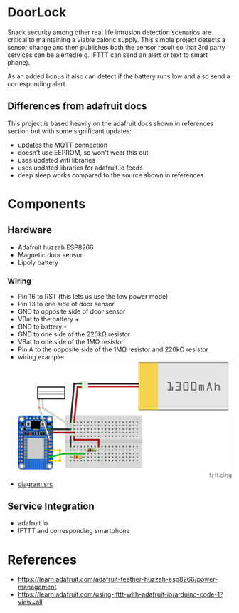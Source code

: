 # DoorLock

Snack security among other real life intrusion detection scenarios are critical
to maintaining a viable caloric supply.  This simple project detects
a sensor change and then publishes both the sensor result so that 3rd party
services can be alerted(e.g. IFTTT can send an alert or text to smart phone).

As an added bonus it also can detect if the battery runs low and also send a
corresponding alert.  

## Differences from adafruit docs
This project is based heavily on the adafruit docs shown in references section
but with some significant updates:
* updates the MQTT connection
* doesn't use EEPROM, so won't wear this out
* uses updated wifi libraries
* uses updated libraries for adafruit.io feeds
* deep sleep works compared to the source shown in references

# Components

## Hardware
* Adafruit huzzah ESP8266
* Magnetic door sensor
* Lipoly battery

### Wiring
* Pin 16 to RST (this lets us use the low power mode)
* Pin 13 to one side of door sensor
* GND to opposite side of door sensor
* VBat to the battery +
* GND to battery -
* GND to one side of the 220kΩ resistor
* VBat to one side of the 1MΩ resistor
* Pin A to the opposite side of  the 1MΩ resistor and 220kΩ resistor
* wiring example:  ![wiring_diagram](https://github.com/masubi/DoorLock/blob/master/images/wiring_diagram.png)
* [diagram src](https://learn.adafruit.com/using-ifttt-with-adafruit-io/wiring#battery-tracking)

## Service Integration
* adafruit.io
* IFTTT and corresponding smartphone

# References
* https://learn.adafruit.com/adafruit-feather-huzzah-esp8266/power-management
* https://learn.adafruit.com/using-ifttt-with-adafruit-io/arduino-code-1?view=all
